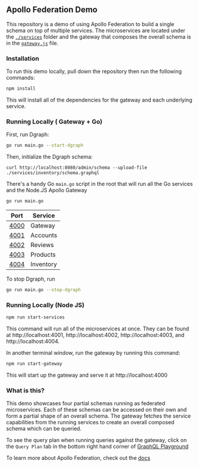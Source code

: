 ## Apollo Federation Demo

This repository is a demo of using Apollo Federation to build a single schema on top of multiple services. The microservices are located under the [`./services`](./services/) folder and the gateway that composes the overall schema is in the [`gateway.js`](./gateway.js) file.

### Installation

To run this demo locally, pull down the repository then run the following commands:

```sh
npm install
```
This will install all of the dependencies for the gateway and each underlying service.

### Running Locally ( Gateway + Go)

First, run Dgraph:

```sh
go run main.go --start-dgraph
```

Then, initialize the Dgraph schema:

```
curl http://localhost:8080/admin/schema --upload-file ./services/inventory/schema.graphql
```


There's a handy Go `main.go` script in the root that will run all the Go services and the Node.JS Apollo Gateway
```sh
go run main.go
```
| Port | Service |
|---|---|
| [4000](http://localhost:4000) | Gateway |
| [4001](http://localhost:4001)  | Accounts  |
| [4002](http://localhost:4002) | Reviews |
| [4003](http://localhost:4003)  | Products |
| [4004](http://localhost:4004) | Inventory |

To stop Dgraph, run

```sh
go run main.go --stop-dgraph
```

### Running Locally (Node JS)

```sh
npm run start-services
```

This command will run all of the microservices at once. They can be found at http://localhost:4001, http://localhost:4002, http://localhost:4003, and http://localhost:4004.

In another terminal window, run the gateway by running this command:

```sh
npm run start-gateway
```

This will start up the gateway and serve it at http://localhost:4000

### What is this?

This demo showcases four partial schemas running as federated microservices. Each of these schemas can be accessed on their own and form a partial shape of an overall schema. The gateway fetches the service capabilities from the running services to create an overall composed schema which can be queried. 

To see the query plan when running queries against the gateway, click on the `Query Plan` tab in the bottom right hand corner of [GraphQL Playground](http://localhost:4000)

To learn more about Apollo Federation, check out the [docs](https://www.apollographql.com/docs/apollo-server/federation/introduction)
